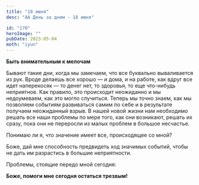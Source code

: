 ```yaml
---
title: "18 июня"
desc: "АА День за днем - 18 июня"

id: "170"
heroImage: ""
pubDate: 2023-05-04
moth: "iyun"
---
```


**Быть внимательным к мелочам**

Бывают такие дни, когда мы замечаем, что все буквально вываливается из рук.
Вроде делаешь все хорошо — и дома, и на работе, как вдруг все идет наперекосяк
— то денег нет, то здоровья, то еще что-нибудь неприятное. Как правило, это
происходит неожиданно и мы недоумеваем, как это могло случиться. Теперь мы
точно знаем, как мы позволяем событиям развиваться самим по себе и в
результате получаем неожиданный взрыв. В нашей новой жизни нам необходимо
решать все наши проблемы по мере того, как они возникают, решать их сразу,
пока они не переросли из малых проблем в большое несчастье.

Понимаю ли я, что значение имеет все, происходящее со мной?

Боже, дай мне способность предвидеть ход значимых событий, чтобы не дать им
разрастись в большие неприятности.

Проблемы, стоящие передо мной сегодня:

**Боже, помоги мне сегодня остаться трезвым!**
